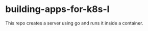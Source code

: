 # building-apps-for-k8s-l
This repo creates a server using go and runs it inside a container.
<choose-name>
